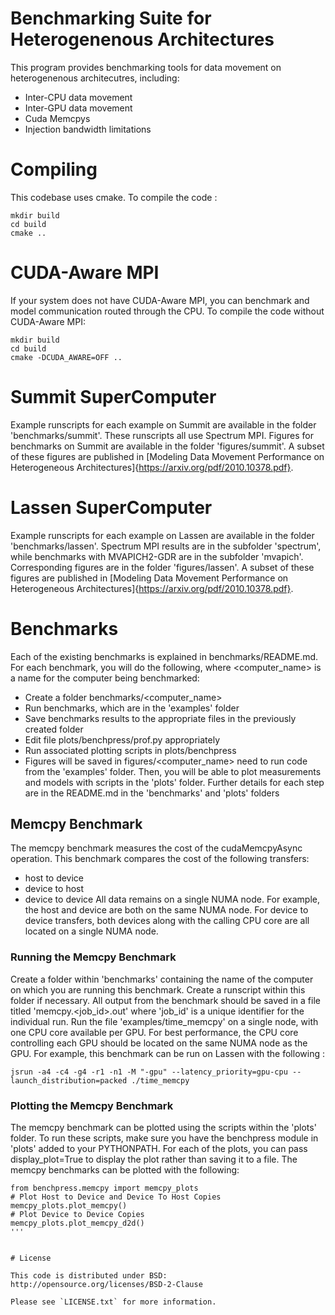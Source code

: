 # Benchmarking Suite for Heterogenenous Architectures
This program provides benchmarking tools for data movement on heterogenenous architecutres, including:
- Inter-CPU data movement
- Inter-GPU data movement
- Cuda Memcpys
- Injection bandwidth limitations

# Compiling
This codebase uses cmake.  To compile the code : 
```
mkdir build
cd build
cmake ..
```

# CUDA-Aware MPI
If your system does not have CUDA-Aware MPI, you can benchmark and model communication routed through the CPU.  To compile the code without CUDA-Aware MPI:
```
mkdir build
cd build
cmake -DCUDA_AWARE=OFF ..
```

# Summit SuperComputer
Example runscripts for each example on Summit are available in the folder 'benchmarks/summit'.  These runscripts all use Spectrum MPI.  Figures for benchmarks on Summit are available in the folder 'figures/summit'.  A subset of these figures are published in [Modeling Data Movement Performance on Heterogeneous Architectures]{https://arxiv.org/pdf/2010.10378.pdf}.


# Lassen SuperComputer
Example runscripts for each example on Lassen are available in the folder 'benchmarks/lassen'.  Spectrum MPI results are in the subfolder 'spectrum', while benchmarks with MVAPICH2-GDR are in the subfolder 'mvapich'.  Corresponding figures are in the folder 'figures/lassen'.  A subset of these figures are published in [Modeling Data Movement Performance on Heterogeneous Architectures]{https://arxiv.org/pdf/2010.10378.pdf}.


# Benchmarks
Each of the existing benchmarks is explained in benchmarks/README.md.  For each benchmark, you will do the following, where \<computer\_name\> is a name for the computer being benchmarked:
- Create a folder benchmarks/\<computer\_name\> 
- Run benchmarks, which are in the 'examples' folder
- Save benchmarks results to the appropriate files in the previously created folder
- Edit file plots/benchpress/prof.py appropriately
- Run associated plotting scripts in plots/benchpress
- Figures will be saved in figures/\<computer\_name\> need to run code from the 'examples' folder.  Then, you will be able to plot measurements and models with scripts in the 'plots' folder.
Further details for each step are in the README.md in the 'benchmarks' and 'plots' folders

## Memcpy Benchmark
The memcpy benchmark measures the cost of the cudaMemcpyAsync operation.  This benchmark compares the cost of the following transfers:
- host to device
- device to host 
- device to device
All data remains on a single NUMA node.  For example, the host and device are both on the same NUMA node.  For device to device transfers, both devices along with the calling CPU core are all located on a single NUMA node.

### Running the Memcpy Benchmark
Create a folder within 'benchmarks' containing the name of the computer on which you are running this benchmark.  Create a runscript within this folder if necessary.  All output from the benchmark should be saved in a file titled 'memcpy.\<job\_id\>.out' where 'job\_id' is a unique identifier for the individual run.  Run the file 'examples/time\_memcpy' on a single node, with one CPU core available per GPU.  For best performance, the CPU core controlling each GPU should be located on the same NUMA node as the GPU.  For example, this benchmark can be run on Lassen with the following : 
```
jsrun -a4 -c4 -g4 -r1 -n1 -M "-gpu" --latency_priority=gpu-cpu --launch_distribution=packed ./time_memcpy  
```

### Plotting the Memcpy Benchmark
The memcpy benchmark can be plotted using the scripts within the 'plots' folder.  To run these scripts, make sure you have the benchpress module in 'plots' added to your PYTHONPATH.  For each of the plots, you can pass display\_plot=True to display the plot rather than saving it to a file.  The memcpy benchmarks can be plotted with the following:
```
from benchpress.memcpy import memcpy_plots
# Plot Host to Device and Device To Host Copies
memcpy_plots.plot_memcpy()
# Plot Device to Device Copies
memcpy_plots.plot_memcpy_d2d()
'''


# License

This code is distributed under BSD: http://opensource.org/licenses/BSD-2-Clause

Please see `LICENSE.txt` for more information.
